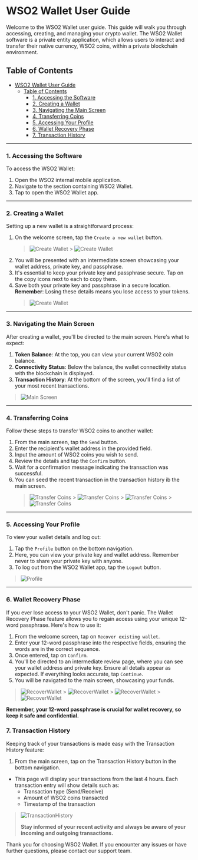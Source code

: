 # WSO2 Wallet User Guide

Welcome to the WSO2 Wallet user guide. This guide will walk you through accessing, creating, and managing your crypto wallet. The WSO2 Wallet software is a private entity application, which allows users to interact and transfer their native currency, WSO2 coins, within a private blockchain environment.

## Table of Contents

- [WSO2 Wallet User Guide](#wso2-wallet-user-guide)
  - [Table of Contents](#table-of-contents)
    - [1. Accessing the Software ](#1-accessing-the-software-)
    - [2. Creating a Wallet ](#2-creating-a-wallet-)
    - [3. Navigating the Main Screen ](#3-navigating-the-main-screen-)
    - [4. Transferring Coins ](#4-transferring-coins-)
    - [5. Accessing Your Profile ](#5-accessing-your-profile-)
    - [6. Wallet Recovery Phase ](#6-wallet-recovery-phase-)
    - [7. Transaction History ](#7-transaction-history-)

---

### 1. Accessing the Software <a name="accessing-the-software"></a>

To access the WSO2 Wallet:

1. Open the WSO2 internal mobile application.
2. Navigate to the section containing WSO2 Wallet.
3. Tap to open the WSO2 Wallet app.

---

### 2. Creating a Wallet <a name="creating-a-wallet"></a>

Setting up a new wallet is a straightforward process:

1. On the welcome screen, tap the `Create a new wallet` button.
   > ![Create Wallet](/docs/images/1-create-a-new-wallet.png) > ![Create Wallet](/docs/images/2-wallet-create-success.png)
1. You will be presented with an intermediate screen showcasing your wallet address, private key, and passphrase.
1. It's essential to keep your private key and passphrase secure. Tap on the copy icons next to each to copy them.
1. Save both your private key and passphrase in a secure location. **Remember**: Losing these details means you lose access to your tokens.
   > ![Create Wallet](/docs/images/3-recover-phrase.png)

---

### 3. Navigating the Main Screen <a name="navigating-the-main-screen"></a>

After creating a wallet, you'll be directed to the main screen. Here's what to expect:

1. **Token Balance**: At the top, you can view your current WSO2 coin balance.
2. **Connectivity Status**: Below the balance, the wallet connectivity status with the blockchain is displayed.
3. **Transaction History**: At the bottom of the screen, you'll find a list of your most recent transactions.

> ![Main Screen](/docs/images/4-wallet-home-screen.png)

---

### 4. Transferring Coins <a name="transferring-coins"></a>

Follow these steps to transfer WSO2 coins to another wallet:

1. From the main screen, tap the `Send` button.
2. Enter the recipient's wallet address in the provided field.
3. Input the amount of WSO2 coins you wish to send.
4. Review the details and tap the `Confirm` button.
5. Wait for a confirmation message indicating the transaction was successful.
6. You can seed the recent transaction in the transaction history ib the main screen.
   > ![Transfer Coins](/docs/images/5-send-token-wallet-address.png) > ![Transfer Coins](/docs/images/6-review-entered-details.png) > ![Transfer Coins](/docs/images/7-send-confirm-and-wait.png) > ![Transfer Coins](/docs/images/8-review-your-tx-home-page.png)

---

### 5. Accessing Your Profile <a name="accessing-your-profile"></a>

To view your wallet details and log out:

1. Tap the `Profile` button on the bottom navigation.
2. Here, you can view your private key and wallet address. Remember never to share your private key with anyone.
3. To log out from the WSO2 Wallet app, tap the `Logout` button.

> ![Profile](/docs/images/9-profile-page.png)

---

### 6. Wallet Recovery Phase <a name="wallet-recovery-phase"></a>

If you ever lose access to your WSO2 Wallet, don't panic. The Wallet Recovery Phase feature allows you to regain access using your unique 12-word passphrase. Here's how to use it:

1. From the welcome screen, tap on `Recover existing wallet`.
2. Enter your 12-word passphrase into the respective fields, ensuring the words are in the correct sequence.
3. Once entered, tap on `Confirm`.
4. You'll be directed to an intermediate review page, where you can see your wallet address and private key. Ensure all details appear as expected.
   If everything looks accurate, tap `Continue`.
5. You will be navigated to the main screen, showcasing your funds.

> ![RecoverWallet](/docs/images/1-create-a-new-wallet.png) > ![RecoverWallet](/docs/images/11-enter-recovery-phrase.png) > ![RecoverWallet](/docs/images/12-continue-recovery-wallet.png) > ![RecoverWallet](/docs/images/4-wallet-home-screen.png)

**Remember, your 12-word passphrase is crucial for wallet recovery, so keep it safe and confidential.**

### 7. Transaction History <a name="transaction-history"></a>

Keeping track of your transactions is made easy with the Transaction History feature:

1. From the main screen, tap on the Transaction History button in the bottom navigation.

- This page will display your transactions from the last 4 hours.
  Each transaction entry will show details such as:
  - Transaction type (Send/Receive)
  - Amount of WSO2 coins transacted
  - Timestamp of the transaction

> ![TransactionHistory](/docs/images/10-tx-history-page.png)
>
> **Stay informed of your recent activity and always be aware of your incoming and outgoing transactions.**

Thank you for choosing WSO2 Wallet. If you encounter any issues or have further questions, please contact our support team.
